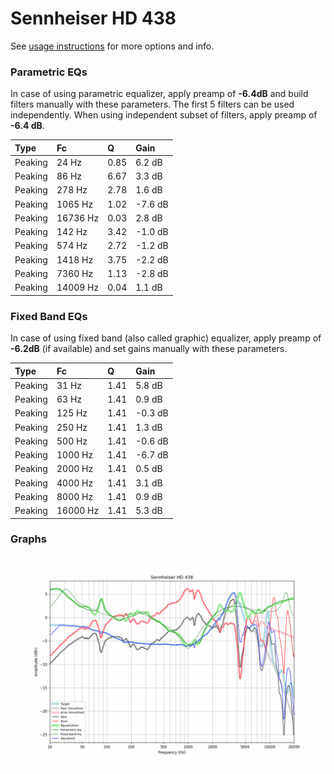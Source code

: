 # Sennheiser HD 438
See [usage instructions](https://github.com/jaakkopasanen/AutoEq#usage) for more options and info.

### Parametric EQs
In case of using parametric equalizer, apply preamp of **-6.4dB** and build filters manually
with these parameters. The first 5 filters can be used independently.
When using independent subset of filters, apply preamp of **-6.4 dB**.

| Type    | Fc       |    Q | Gain    |
|:--------|:---------|:-----|:--------|
| Peaking | 24 Hz    | 0.85 | 6.2 dB  |
| Peaking | 86 Hz    | 6.67 | 3.3 dB  |
| Peaking | 278 Hz   | 2.78 | 1.6 dB  |
| Peaking | 1065 Hz  | 1.02 | -7.6 dB |
| Peaking | 16736 Hz | 0.03 | 2.8 dB  |
| Peaking | 142 Hz   | 3.42 | -1.0 dB |
| Peaking | 574 Hz   | 2.72 | -1.2 dB |
| Peaking | 1418 Hz  | 3.75 | -2.2 dB |
| Peaking | 7360 Hz  | 1.13 | -2.8 dB |
| Peaking | 14009 Hz | 0.04 | 1.1 dB  |

### Fixed Band EQs
In case of using fixed band (also called graphic) equalizer, apply preamp of **-6.2dB**
(if available) and set gains manually with these parameters.

| Type    | Fc       |    Q | Gain    |
|:--------|:---------|:-----|:--------|
| Peaking | 31 Hz    | 1.41 | 5.8 dB  |
| Peaking | 63 Hz    | 1.41 | 0.9 dB  |
| Peaking | 125 Hz   | 1.41 | -0.3 dB |
| Peaking | 250 Hz   | 1.41 | 1.3 dB  |
| Peaking | 500 Hz   | 1.41 | -0.6 dB |
| Peaking | 1000 Hz  | 1.41 | -6.7 dB |
| Peaking | 2000 Hz  | 1.41 | 0.5 dB  |
| Peaking | 4000 Hz  | 1.41 | 3.1 dB  |
| Peaking | 8000 Hz  | 1.41 | 0.9 dB  |
| Peaking | 16000 Hz | 1.41 | 5.3 dB  |

### Graphs
![](./Sennheiser%20HD%20438.png)